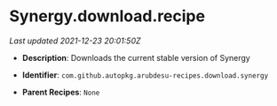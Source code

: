 # Synergy.download.recipe

_Last updated 2021-12-23 20:01:50Z_

- **Description**: Downloads the current stable version of Synergy

- **Identifier**: `com.github.autopkg.arubdesu-recipes.download.synergy`

- **Parent Recipes**: `None`
